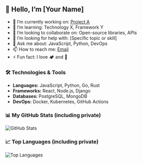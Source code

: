 <!-- ===== INTRODUCTION ===== -->
## 👋 Hello, I’m [Your Name]
- 🔭 I’m currently working on: [Project A](link)
- 🌱 I’m learning: Technology X, Framework Y
- 👯 I’m looking to collaborate on: Open-source libraries, APIs
- 🤔 I’m looking for help with: [Specific topic or skill]
- 💬 Ask me about: JavaScript, Python, DevOps
- 📫 How to reach me: [Email](mailto:you@example.com)
- ⚡ Fun fact: I love 🏕️ and 🎸

<!-- ===== SKILLS ===== -->
### 🛠️ Technologies & Tools
- **Languages:** JavaScript, Python, Go, Rust
- **Frameworks:** React, Node.js, Django
- **Databases:** PostgreSQL, MongoDB
- **DevOps:** Docker, Kubernetes, GitHub Actions


### 📊 My GitHub Stats (including private)

![GitHub Stats](https://github-readme-stats.vercel.app/api?username=MayerAttila&show_icons=true&show_private=true)

### 📈 Top Languages (including private)

![Top Languages](https://github-readme-stats.vercel.app/api/top-langs/?username=MayerAttila&layout=compact&show_private=true)

